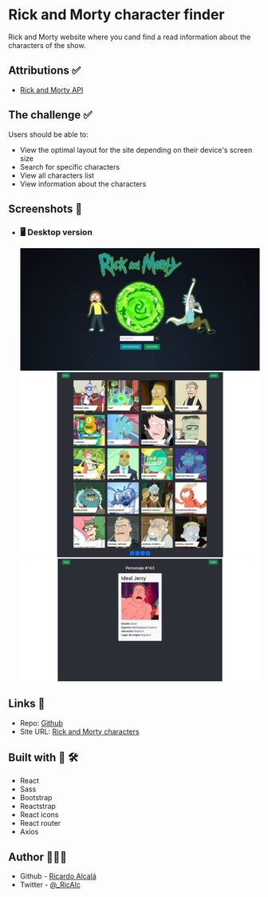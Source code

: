 # Rick and Morty character finder

Rick and Morty website where you cand find a read information about the characters of the show.

## Attributions ✅

- [Rick and Morty API](https://rickandmortyapi.com/)

## The challenge ✅

Users should be able to:

- View the optimal layout for the site depending on their device's screen size
- Search for specific characters
- View all characters list
- View information about the characters

## Screenshots 📸

- ### 🖥️ Desktop version
  ![img](./screenshots/desktop.jpeg)
  ![img](./screenshots/desktop-2.jpeg)
  ![img](./screenshots/desktop-3.jpeg)

## Links 🔗

- Repo: [Github](https://github.com/RicAlc/rick-and-morty-website)
- Site URL: [Rick and Morty characters](https://ricalc-rickandmorty.netlify.app/)

## Built with 🧰 🛠️

- React
- Sass
- Bootstrap
- Reactstrap
- React icons
- React router
- Axios

## Author 🧑🏽‍💻

- Github - [Ricardo Alcalá](https://www.github.com/RicAlc)
- Twitter - [@\_RicAlc](https://twitter.com/_RicAlc)
